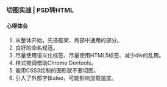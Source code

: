 ### 切图实战 | PSD转HTML
#### 心得体会
1. 从整体开始，先搭框架、局部中通用的部分。
2. 良好的命名规范。
3. 尽量使用语义化标签、尽量使用HTML5标签、减少div的乱用。
4. 样式微调借助Chrome Devtools。
5. 能用CSS3绘制的图形就不要切图。
6. 引入了外部字体aleo，可能影响加载速度。
